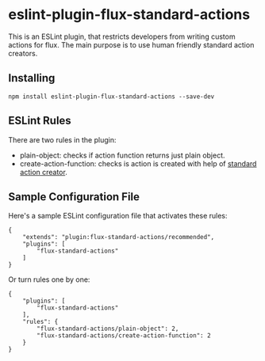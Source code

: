 # eslint-plugin-flux-standard-actions

This is an ESLint plugin, that restricts developers from writing custom actions for flux. The main purpose is to use human friendly standard action creators.

## Installing

`npm install eslint-plugin-flux-standard-actions --save-dev`

## ESLint Rules
There are two rules in the plugin:

* plain-object: checks if action function returns just plain object.
* create-action-function: checks is action is created with help of [standard action creator](https://github.com/rstuven/fsa-creator/).

## Sample Configuration File

Here's a sample ESLint configuration file that activates these rules:

```
{
    "extends": "plugin:flux-standard-actions/recommended",
    "plugins": [
        "flux-standard-actions"
    ]
}
```

Or turn rules one by one:
```
{
    "plugins": [
        "flux-standard-actions"
    ],
    "rules": {
    	"flux-standard-actions/plain-object": 2,
    	"flux-standard-actions/create-action-function": 2    
    }
}
```